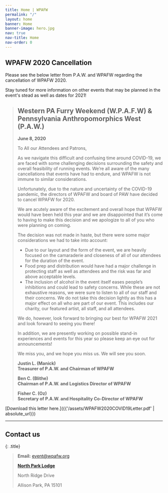 ```yaml
---
title: Home | WPAFW
permalink: "/"
layout: home
banner: Home
banner-image: hero.jpg
nav: true
nav-title: Home
nav-order: 0
---
```


<section class="section">

## WPAFW 2020 Cancellation

Please see the below letter from P.A.W. and WPAFW regarding the cancellation of WPAFW 2020.

Stay tuned for more information on other events that may be planned in the event's stead as well as dates for 2021!

> # Western PA Furry Weekend (W.P.A.F.W) & Pennsylvania Anthropomorphics West (P.A.W.)
> 
> **June 8, 2020**
>
> To All our Attendees and Patrons,
>
> As we navigate this difficult and confusing time around COVID-19, we are faced with some challenging decisions surrounding the safety and overall feasibility of running events. We’re all aware of the many cancellations that events have had to endure, and WPAFW is not immune to similar considerations.
>
> Unfortunately, due to the nature and uncertainty of the COVID-19 pandemic, the directors of WPAFW and board of PAW have decided to cancel WPAFW for 2020.
>
> We are acutely aware of the excitement and overall hope that WPAFW would have been held this year and we are disappointed that it’s come to having to make this decision and we apologize to all of you who were planning on coming.
>
> The decision was not made in haste, but there were some major considerations we had to take into account:
>
> * Due to our layout and the form of the event, we are heavily focused on the camaraderie and closeness of all of our attendees for the duration of the event.
> * Food prep and distribution would have had a major challenge in protecting staff as well as attendees and the risk was far and above acceptable levels.
> * The inclusion of alcohol in the event itself eases people’s inhibitions and could lead to safety concerns.
> While these are not exhaustive reasons, we were sure to listen to all of our staff and their concerns. We do not take this decision lightly as this has a major effect on all who are part of our event. This includes our charity, our featured artist, all staff, and all attendees.
>
> We do, however, look forward to bringing our best for WPAFW 2021 and look forward to seeing you there!
> 
> In addition, we are presently working on possible stand-in experiences and events for this year so please keep an eye out for announcements!
>
> We miss you, and we hope you miss us. We will see you soon.
>
> **Justin L. (Manick)**<br>
> **Treasurer of P.A.W. and Chairman of WPAFW**
>
> **Ben C. (Blithe)**<br>
> **Chairman of P.A.W. and Logistics Director of WPAFW**
>
> **Fisher C. (Oz)**<br>
> **Secretary of P.A.W. and Hospitality Co-Director of WPAFW**

[Download this letter here.]({{'/assets/WPAFW2020COVID19Letter.pdf' | absolute_url}})

</section>


---
<section class="section">

## Contact us
{: .title}

>**Email:** [event@wpafw.org](mailto:event@wpafw.org)
>
>[**North Park Lodge**](https://goo.gl/maps/o1S7uUwtQZ2aN6wi9)
>
>North Ridge Drive
>
>Allison Park, PA 15101

</section>
